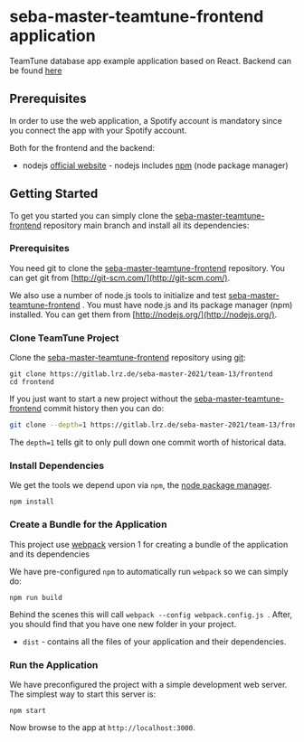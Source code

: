 # seba-master-teamtune-frontend application

TeamTune database app example application based on React. Backend can be found [here](https://gitlab.lrz.de/seba-master-2021/team-13/backend)

## Prerequisites

In order to use the web application, a Spotify account is mandatory since you connect the app with your Spotify account.

Both for the frontend and the backend:

-   nodejs [official website](https://nodejs.org/en/) - nodejs includes [npm](https://www.npmjs.com/) (node package manager)

## Getting Started

To get you started you can simply clone the [seba-master-teamtune-frontend](https://gitlab.lrz.de/seba-master-2021/team-13/backend) repository main branch and install all its dependencies:

### Prerequisites

You need git to clone the [seba-master-teamtune-frontend](https://gitlab.lrz.de/seba-master-2021/team-13/frontend) repository. You can get git from [http://git-scm.com/](http://git-scm.com/).

We also use a number of node.js tools to initialize and test [seba-master-teamtune-frontend](https://gitlab.lrz.de/seba-master-2021/team-13/backend) . You must have node.js and its package manager (npm) installed. You can get them from [http://nodejs.org/](http://nodejs.org/).

### Clone TeamTune Project

Clone the [seba-master-teamtune-frontend](https://gitlab.lrz.de/seba-master-2021/team-13/frontend) repository using [git](http://git-scm.com/):

```
git clone https://gitlab.lrz.de/seba-master-2021/team-13/frontend
cd frontend
```

If you just want to start a new project without the [seba-master-teamtune-frontend](https://gitlab.lrz.de/seba-master-2021/team-13/frontend) commit history then you can do:

```bash
git clone --depth=1 https://gitlab.lrz.de/seba-master-2021/team-13/frontend <your-project-name>
```

The `depth=1` tells git to only pull down one commit worth of historical data.

### Install Dependencies

We get the tools we depend upon via `npm`, the [node package manager](https://www.npmjs.com).

```
npm install
```

### Create a Bundle for the Application

This project use [webpack](https://github.com/webpack/webpack) version 1 for creating a bundle of the application and its dependencies

We have pre-configured `npm` to automatically run `webpack` so we can simply do:

```
npm run build
```

Behind the scenes this will call `webpack --config webpack.config.js `. After, you should find that you have one new folder in your project.

-   `dist` - contains all the files of your application and their dependencies.

### Run the Application

We have preconfigured the project with a simple development web server. The simplest way to start
this server is:

```
npm start
```

Now browse to the app at `http://localhost:3000`.